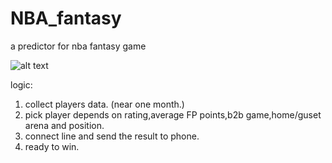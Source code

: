 # NBA_fantasy
a predictor for nba fantasy game

![alt text](https://miro.medium.com/max/2880/1*TshXyGsehhGvZXQ9cGNzNQ.jpeg)

logic:
1. collect players data. (near one month.)
2. pick player depends on rating,average FP points,b2b game,home/guset arena and position.
3. connect line and send the result to phone.
4. ready to win.
